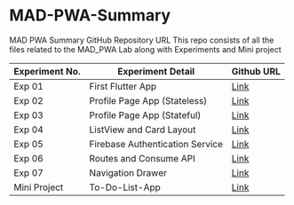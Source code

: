 # MAD-PWA-Summary
MAD PWA Summary GitHub Repository URL
This repo consists of all the files related to the MAD_PWA Lab along with Experiments and Mini project

| Experiment No. | Experiment Detail               | Github URL                                            |
| -------------- | ------------------------------- | ----------------------------------------------------- |
| Exp 01         | First Flutter App               | [Link](https://github.com/shantanusakhare/Exp1-flutter)                                           |
| Exp 02         | Profile Page App (Stateless)    | [Link](https://github.com/shantanusakhare/Exp2-flutter-main) |
| Exp 03         | Profile Page App (Stateful)     | [Link](https://github.com/shantanusakhare/Exp3-flutter) |
| Exp 04         | ListView and Card Layout        | [Link](https://github.com/shantanusakhare/Exp4-flutter)        |
| Exp 05         | Firebase Authentication Service | [Link]()        |
| Exp 06         | Routes and Consume API          | [Link]()            |
| Exp 07         | Navigation Drawer               | [Link]()            |
| Mini Project   | To-Do-List-App                  | [Link]()            |
